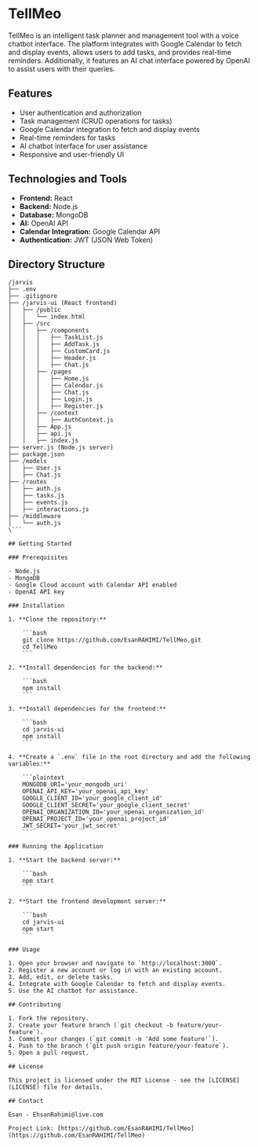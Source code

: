 # TellMeo

TellMeo is an intelligent task planner and management tool with a voice chatbot interface. The platform integrates with Google Calendar to fetch and display events, allows users to add tasks, and provides real-time reminders. Additionally, it features an AI chat interface powered by OpenAI to assist users with their queries.

## Features

- User authentication and authorization
- Task management (CRUD operations for tasks)
- Google Calendar integration to fetch and display events
- Real-time reminders for tasks
- AI chatbot interface for user assistance
- Responsive and user-friendly UI

## Technologies and Tools

- **Frontend:** React
- **Backend:** Node.js
- **Database:** MongoDB
- **AI:** OpenAI API
- **Calendar Integration:** Google Calendar API
- **Authentication:** JWT (JSON Web Token)

## Directory Structure

```
/jarvis
├── .env
├── .gitignore
├── /jarvis-ui (React frontend)
│   ├── /public
│   │   └── index.html
│   ├── /src
│   │   ├── /components
│   │   │   ├── TaskList.js
│   │   │   ├── AddTask.js
│   │   │   ├── CustomCard.js
│   │   │   ├── Header.js
│   │   │   ├── Chat.js
│   │   ├── /pages
│   │   │   ├── Home.js
│   │   │   ├── Calendar.js
│   │   │   ├── Chat.js
│   │   │   ├── Login.js
│   │   │   ├── Register.js
│   │   ├── /context
│   │   │   ├── AuthContext.js
│   │   ├── App.js
│   │   ├── api.js
│   │   ├── index.js
├── server.js (Node.js server)
├── package.json
├── /models
│   ├── User.js
│   ├── Chat.js
├── /routes
│   ├── auth.js
│   ├── tasks.js
│   ├── events.js
│   ├── interactions.js
├── /middleware
│   └── auth.js
\```

## Getting Started

### Prerequisites

- Node.js
- MongoDB
- Google Cloud account with Calendar API enabled
- OpenAI API key

### Installation

1. **Clone the repository:**

    ```bash
    git clone https://github.com/EsanRAHIMI/TellMeo.git
    cd TellMeo
    ```

2. **Install dependencies for the backend:**

    ```bash
    npm install
    ```

3. **Install dependencies for the frontend:**

    ```bash
    cd jarvis-ui
    npm install
    ```

4. **Create a `.env` file in the root directory and add the following variables:**

    ```plaintext
    MONGODB_URI='your_mongodb_uri'
    OPENAI_API_KEY='your_openai_api_key'
    GOOGLE_CLIENT_ID='your_google_client_id'
    GOOGLE_CLIENT_SECRET='your_google_client_secret'
    OPENAI_ORGANIZATION_ID='your_openai_organization_id'
    OPENAI_PROJECT_ID='your_openai_project_id'
    JWT_SECRET='your_jwt_secret'
    ```

### Running the Application

1. **Start the backend server:**

    ```bash
    npm start
    ```

2. **Start the frontend development server:**

    ```bash
    cd jarvis-ui
    npm start
    ```

### Usage

1. Open your browser and navigate to `http://localhost:3000`.
2. Register a new account or log in with an existing account.
3. Add, edit, or delete tasks.
4. Integrate with Google Calendar to fetch and display events.
5. Use the AI chatbot for assistance.

## Contributing

1. Fork the repository.
2. Create your feature branch (`git checkout -b feature/your-feature`).
3. Commit your changes (`git commit -m 'Add some feature'`).
4. Push to the branch (`git push origin feature/your-feature`).
5. Open a pull request.

## License

This project is licensed under the MIT License - see the [LICENSE](LICENSE) file for details.

## Contact

Esan - EhsanRahimi@live.com

Project Link: [https://github.com/EsanRAHIMI/TellMeo](https://github.com/EsanRAHIMI/TellMeo)
